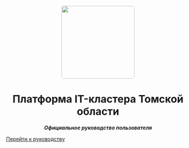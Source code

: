 <p align="center">
  <a href="https://cluster-guide.readthedocs.io/ru/latest/">
    <img src="https://user-images.githubusercontent.com/73885381/228187286-325746e4-16aa-47e5-a15e-ce589496f9df.png" width="200px" style="display: inline-block; border-radius: 5px">
  </a>
</p>
<h1 align="center">
  Платформа IT-кластера Томской области
</h1>
<p align="center">
    <em><b>Официальное руководство пользователя</b></em>
</p>

[Перейти к руководству](https://cluster-guide.readthedocs.io/ru/latest/#_1)
